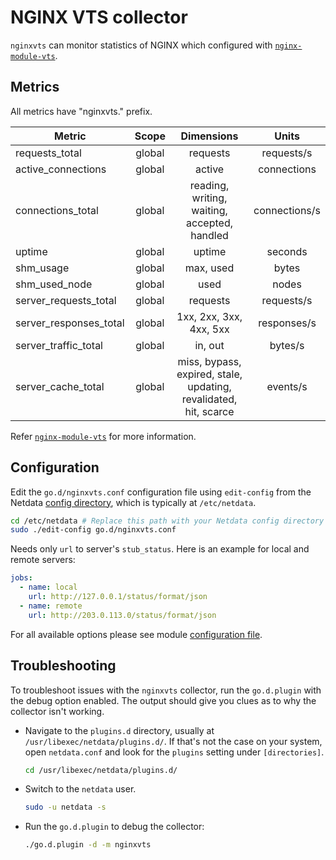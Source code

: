 <!--
title: "NGINX VTS monitoring"
custom_edit_url: "https://github.com/netdata/go.d.plugin/edit/master/modules/nginxvts/README.md"
sidebar_label: "NGINX VTS"
learn_status: "Published"
learn_topic_type: "References"
learn_rel_path: "Integrations/Monitor/Webapps"
-->

# NGINX VTS collector

`nginxvts` can monitor statistics of NGINX which configured
with [`nginx-module-vts`](https://github.com/vozlt/nginx-module-vts).

## Metrics

All metrics have "nginxvts." prefix.

| Metric                 | Scope  |                            Dimensions                            |     Units     |
|------------------------|:------:|:----------------------------------------------------------------:|:-------------:|
| requests_total         | global |                             requests                             |  requests/s   |
| active_connections     | global |                              active                              |  connections  |
| connections_total      | global |           reading, writing, waiting, accepted, handled           | connections/s |
| uptime                 | global |                              uptime                              |    seconds    |
| shm_usage              | global |                            max, used                             |     bytes     |
| shm_used_node          | global |                               used                               |     nodes     |
| server_requests_total  | global |                             requests                             |  requests/s   |
| server_responses_total | global |                     1xx, 2xx, 3xx, 4xx, 5xx                      |  responses/s  |
| server_traffic_total   | global |                             in, out                              |    bytes/s    |
| server_cache_total     | global | miss, bypass, expired, stale, updating, revalidated, hit, scarce |   events/s    |

Refer [`nginx-module-vts`](https://github.com/vozlt/nginx-module-vts#json) for more information.

## Configuration

Edit the `go.d/nginxvts.conf` configuration file using `edit-config` from the
Netdata [config directory](https://learn.netdata.cloud/docs/configure/nodes), which is typically at `/etc/netdata`.

```bash
cd /etc/netdata # Replace this path with your Netdata config directory
sudo ./edit-config go.d/nginxvts.conf
```

Needs only `url` to server's `stub_status`. Here is an example for local and remote servers:

```yaml
jobs:
  - name: local
    url: http://127.0.0.1/status/format/json
  - name: remote
    url: http://203.0.113.0/status/format/json
```

For all available options please see
module [configuration file](https://github.com/netdata/go.d.plugin/blob/master/config/go.d/nginxvts.conf).

## Troubleshooting

To troubleshoot issues with the `nginxvts` collector, run the `go.d.plugin` with the debug option enabled. The output
should give you clues as to why the collector isn't working.

- Navigate to the `plugins.d` directory, usually at `/usr/libexec/netdata/plugins.d/`. If that's not the case on
  your system, open `netdata.conf` and look for the `plugins` setting under `[directories]`.

  ```bash
  cd /usr/libexec/netdata/plugins.d/
  ```

- Switch to the `netdata` user.

  ```bash
  sudo -u netdata -s
  ```

- Run the `go.d.plugin` to debug the collector:

  ```bash
  ./go.d.plugin -d -m nginxvts
  ```
